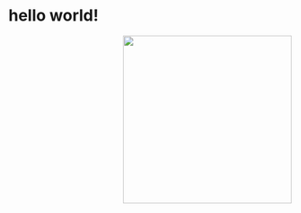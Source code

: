 # hello world!
<img src="http://p1.bqimg.com/567571/a6afec299dfb22bb.png" align="right" width="300" />
